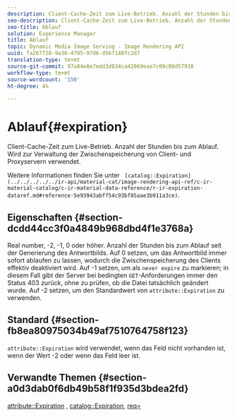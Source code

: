```yaml
---
description: Client-Cache-Zeit zum Live-Betrieb. Anzahl der Stunden bis zum Ablauf. Wird zur Verwaltung der Zwischenspeicherung von Client- und Proxyservern verwendet.
seo-description: Client-Cache-Zeit zum Live-Betrieb. Anzahl der Stunden bis zum Ablauf. Wird zur Verwaltung der Zwischenspeicherung von Client- und Proxyservern verwendet.
seo-title: Ablauf
solution: Experience Manager
title: Ablauf
topic: Dynamic Media Image Serving - Image Rendering API
uuid: fa267728-9a36-4705-97d6-d567148fc2d7
translation-type: tm+mt
source-git-commit: 97a84e8e7edd3d834ca42069eae7c09c00d57938
workflow-type: tm+mt
source-wordcount: '150'
ht-degree: 4%

---
```



# Ablauf{#expiration}

Client-Cache-Zeit zum Live-Betrieb. Anzahl der Stunden bis zum Ablauf. Wird zur Verwaltung der Zwischenspeicherung von Client- und Proxyservern verwendet.

Weitere Informationen finden Sie unter ` [catalog::Expiration](../../../../../ir-api/material-cat/image-rendering-api-ref/c-ir-material-catalog/c-ir-material-data-reference/r-ir-expiration-dataref.md#reference-5e93943abff54c93bf85aae3b911a3ce)`.

## Eigenschaften {#section-dcdd44cc3f0a4849b968dbd4f1e3768a}

Real number, -2, -1, 0 oder höher. Anzahl der Stunden bis zum Ablauf seit der Generierung des Antwortbilds. Auf 0 setzen, um das Antwortbild immer sofort ablaufen zu lassen, wodurch die Zwischenspeicherung des Clients effektiv deaktiviert wird. Auf -1 setzen, um als `never expire` zu markieren; in diesem Fall gibt der Server bei bedingten `GET`-Anforderungen immer den Status 403 zurück, ohne zu prüfen, ob die Datei tatsächlich geändert wurde. Auf -2 setzen, um den Standardwert von `attribute::Expiration` zu verwenden.

## Standard {#section-fb8ea80975034b49af7510764758f123}

`attribute::Expiration` wird verwendet, wenn das Feld nicht vorhanden ist, wenn der Wert -2 oder wenn das Feld leer ist.

## Verwandte Themen {#section-a0d3dab0f6db49b58f1f935d3bdea2fd}

[attribute::Expiration](../../../../../ir-api/material-cat/image-rendering-api-ref/c-ir-material-catalog/c-ir-attributes-reference/r-ir-expiration.md#reference-0f68ad8199c64bd4bc8d27dd78b7d996) ,  [catalog::Expiration](../../../../../ir-api/material-cat/image-rendering-api-ref/c-ir-material-catalog/c-ir-material-data-reference/r-ir-expiration-dataref.md#reference-5e93943abff54c93bf85aae3b911a3ce),  [req=](../../../../../ir-api/http-protocol/image-rendering-api-ref/c-ir-http-protocol-ref/c-ir-http-protocol-command-reference/r-ir-req.md#reference-792b1a663fb64261bd2de2a209b847fb)
